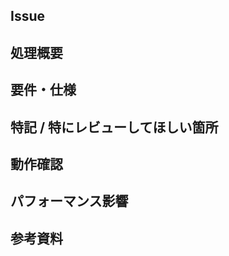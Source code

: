 ## Issue

<!-- issueのリンク -->

## 処理概要

<!-- 実装内容や処理の流れの概要を記載して下さい -->

## 要件・仕様

<!-- チケットに記載されたもので構わないので、こちらにも記載してください -->

## 特記 / 特にレビューしてほしい箇所

<!-- 複雑な処理が含まれる場合は、設計・実装方針を記載してください
※ コードにコメントと言う形での記載も可 -->
<!-- 特にレビューしてほしい箇所があればここに書いてください　-->

## 動作確認

<!-- 基本的には、動作確認はmustでお願いします-->
<!-- 動作確認が未実施の場合はその理由を書いてください。もしくは、今後動作確認実施予定がある場合はその旨を記載して下さい -->

## パフォーマンス影響

<!-- 実装上、パフォーマンス影響がある場合は影響範囲と影響度を記載してください -->

## 参考資料

<!-- 設計や実装の際に参考にしたものがあれば記載してください -->
